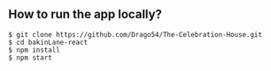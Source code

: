 
## How to run the app locally?
```
$ git clone https://github.com/Drago54/The-Celebration-House.git
$ cd bakinLane-react
$ npm install
$ npm start
```

